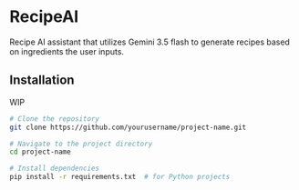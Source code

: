 # RecipeAI

Recipe AI assistant that utilizes Gemini 3.5 flash to generate recipes based on ingredients the user inputs.


## Installation

WIP

```bash
# Clone the repository
git clone https://github.com/yourusername/project-name.git

# Navigate to the project directory
cd project-name

# Install dependencies
pip install -r requirements.txt  # for Python projects
